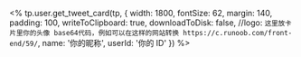 <% tp.user.get_tweet_card(tp, {
	width: 1800,
	fontSize: 62,
	margin: 140,
	padding: 100,
	writeToClipboard: true,
	downloadToDisk: false,
	//logo: `这里放卡片里你的头像 base64代码，例如可以在这样的网站转换 https://c.runoob.com/front-end/59/`,
	name: '你的昵称',
	userId: '你的 ID'
}) %>